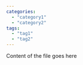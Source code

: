 ```yaml
---
categories:
  - "category1"
  - "category2"
tags:
  - "tag1"
  - "tag2"
---
```


Content of the file goes here
